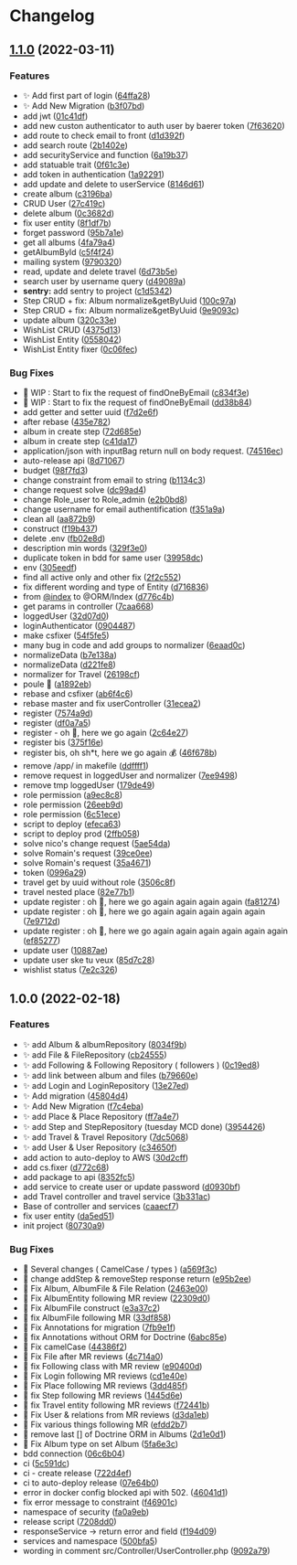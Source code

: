 # Changelog

## [1.1.0](https://github.com/helloworld-ynovlyon/api/compare/v1.0.0...v1.1.0) (2022-03-11)


### Features

* :sparkles: Add first part of login ([64ffa28](https://github.com/helloworld-ynovlyon/api/commit/64ffa28fc3362c183aae157e69b8896f6da98b76))
* :sparkles: Add New Migration ([b3f07bd](https://github.com/helloworld-ynovlyon/api/commit/b3f07bd1a65692d18d331f6a65235c8f8754cef4))
* add jwt ([01c41df](https://github.com/helloworld-ynovlyon/api/commit/01c41dfc2f383e1acfcd8351522f4b10773d1b84))
* add new custon authenticator to auth user by baerer token ([7f63620](https://github.com/helloworld-ynovlyon/api/commit/7f636209dea5744534ef2ea93866dc730bfad222))
* add route to check email to front ([d1d392f](https://github.com/helloworld-ynovlyon/api/commit/d1d392fb8c76c206f1e7866d687d8664df05c006))
* add search route ([2b1402e](https://github.com/helloworld-ynovlyon/api/commit/2b1402e27f9dc313fa8a91495786427745e70bba))
* add securityService and function ([6a19b37](https://github.com/helloworld-ynovlyon/api/commit/6a19b3727612ae3e9a8791263d2c615dc85ff9ee))
* add statuable trait ([0f61c3e](https://github.com/helloworld-ynovlyon/api/commit/0f61c3e5e56d1302b55b8eda9c28be0257025c7e))
* add token in authentication ([1a92291](https://github.com/helloworld-ynovlyon/api/commit/1a922919e97b9c70edb6957db803a4b783d8e53d))
* add update and delete to userService ([8146d61](https://github.com/helloworld-ynovlyon/api/commit/8146d61f877dd57857d93efd4bd91a68dd0cfe7d))
* create album ([c3196ba](https://github.com/helloworld-ynovlyon/api/commit/c3196baf06dcbb5f7d23f36adb71f531fcdbb07a))
* CRUD User ([27c419c](https://github.com/helloworld-ynovlyon/api/commit/27c419c12779b262fca058f9619fcb6993a18a05))
* delete album ([0c3682d](https://github.com/helloworld-ynovlyon/api/commit/0c3682dbfd701643005315da5d5bb88e55c04071))
* fix user entity ([8f1df7b](https://github.com/helloworld-ynovlyon/api/commit/8f1df7bf7e36c63e36da1503fea32f7cc4557f0a))
* forget password ([95b7a1e](https://github.com/helloworld-ynovlyon/api/commit/95b7a1e09d15483009fbafb178f1697466b9e2b2))
* get all albums ([4fa79a4](https://github.com/helloworld-ynovlyon/api/commit/4fa79a40e7f591f07c82c9d08106a888bdb98ce8))
* getAlbumById ([c5f4f24](https://github.com/helloworld-ynovlyon/api/commit/c5f4f2407c4abf584a8a41bcf0ac8d0612e9ed17))
* mailing system ([9790320](https://github.com/helloworld-ynovlyon/api/commit/9790320022fb6d1a4ced6754315c35365cc624bd))
* read, update and delete travel ([6d73b5e](https://github.com/helloworld-ynovlyon/api/commit/6d73b5e48d0f1364fa712d6197176c032b306681))
* search user by username query ([d49089a](https://github.com/helloworld-ynovlyon/api/commit/d49089a9eb6c28ae409cd89f0508a2c1e9fc92b1))
* **sentry:** add sentry to project ([c1d5342](https://github.com/helloworld-ynovlyon/api/commit/c1d5342bcf08b5d964b7f8c259d0af2d7456c997))
* Step CRUD + fix: Album normalize&getByUuid ([100c97a](https://github.com/helloworld-ynovlyon/api/commit/100c97a1e7999a9966a2f17bbc0a1bdd97758c48))
* Step CRUD + fix: Album normalize&getByUuid ([9e9093c](https://github.com/helloworld-ynovlyon/api/commit/9e9093c8446a54982ebed74413355ad8e7a28aed))
* update album ([320c33e](https://github.com/helloworld-ynovlyon/api/commit/320c33e3c699fbcae3fb4c93c597cefcb30407cd))
* WishList CRUD ([4375d13](https://github.com/helloworld-ynovlyon/api/commit/4375d13c2741b3386a5122006efd4390024ced00))
* WishList Entity ([0558042](https://github.com/helloworld-ynovlyon/api/commit/055804283156f3fef4148428a748807c9a42c341))
* WishList Entity fixer ([0c06fec](https://github.com/helloworld-ynovlyon/api/commit/0c06fec95e35c89437f6486dae7a1decb2888755))


### Bug Fixes

* :bug: WIP : Start to fix the request of findOneByEmail ([c834f3e](https://github.com/helloworld-ynovlyon/api/commit/c834f3e56d4fe04a8138a3cceed7e8c3ba74a239))
* :bug: WIP : Start to fix the request of findOneByEmail ([dd38b84](https://github.com/helloworld-ynovlyon/api/commit/dd38b84c30163abd86dc8669b1ce09ddcdb0ae87))
* add getter and setter uuid ([f7d2e6f](https://github.com/helloworld-ynovlyon/api/commit/f7d2e6f6a7525a7e9ac288f6fcb827d263ba74e6))
* after rebase ([435e782](https://github.com/helloworld-ynovlyon/api/commit/435e7823c9388c6ed28d8001215c8993fabf54c9))
* album in create step ([72d685e](https://github.com/helloworld-ynovlyon/api/commit/72d685ed5dbab084907b6bb3b029f08e07b284f7))
* album in create step ([c41da17](https://github.com/helloworld-ynovlyon/api/commit/c41da179037587104c1753dc75cca5df138d3378))
* application/json with inputBag return null on body request. ([74516ec](https://github.com/helloworld-ynovlyon/api/commit/74516ec26ab3ff252492b424cf57f98acc48135f))
* auto-release api ([8d71067](https://github.com/helloworld-ynovlyon/api/commit/8d71067651cb8302dd03b0246cbeb2a45e8e061f))
* budget ([98f7fd3](https://github.com/helloworld-ynovlyon/api/commit/98f7fd33cb48094c0462c4be6dae16981a3f7352))
* change constraint from email to string ([b1134c3](https://github.com/helloworld-ynovlyon/api/commit/b1134c3a8e51ba2204efc978d73d1d78b3710aa9))
* change request solve ([dc99ad4](https://github.com/helloworld-ynovlyon/api/commit/dc99ad462c701fb17ba710e5af3e9520a1f72d73))
* change Role_user to Role_admin ([e2b0bd8](https://github.com/helloworld-ynovlyon/api/commit/e2b0bd8cfc2ef2428d6cb2c1b198c5c8d145f9b3))
* change username for email authentification ([f351a9a](https://github.com/helloworld-ynovlyon/api/commit/f351a9a6c744afd5fc44cb5e686828e50f0dc287))
* clean all ([aa872b9](https://github.com/helloworld-ynovlyon/api/commit/aa872b988b326cde1f9f100fbd1bad61142ea92b))
* construct ([f19b437](https://github.com/helloworld-ynovlyon/api/commit/f19b4375ce755bd43e6183eeddc636d1b68fe171))
* delete .env ([fb02e8d](https://github.com/helloworld-ynovlyon/api/commit/fb02e8d5ee8d525f4aad55393440004b0dcebfae))
* description min words ([329f3e0](https://github.com/helloworld-ynovlyon/api/commit/329f3e031f560a86295a20ac02656d957011d66c))
* duplicate token in bdd for same user ([39958dc](https://github.com/helloworld-ynovlyon/api/commit/39958dc91f7e4381d4f588284ac73a02bc1c277f))
* env ([305eedf](https://github.com/helloworld-ynovlyon/api/commit/305eedf8020f60dc40dd6c3ea5f79b08046fb4bd))
* find all active only and other fix ([2f2c552](https://github.com/helloworld-ynovlyon/api/commit/2f2c552d4f13ccec1c1c4d66571366f8b24ffc30))
* fix different wording and type of Entity ([d716836](https://github.com/helloworld-ynovlyon/api/commit/d716836f58a13f458f0f6d9f0c95dba55b2dec56))
* from [@index](https://github.com/index) to @ORM/Index ([d776c4b](https://github.com/helloworld-ynovlyon/api/commit/d776c4b704ad3634911b23ce5debdf9e1a704e3e))
* get params in controller ([7caa668](https://github.com/helloworld-ynovlyon/api/commit/7caa668630125cdc423ce9b8eafca0e67c23475c))
* loggedUser ([32d07d0](https://github.com/helloworld-ynovlyon/api/commit/32d07d031a64818bd7a970843ca9ccba6bca1144))
* loginAuthenticator ([0904487](https://github.com/helloworld-ynovlyon/api/commit/0904487697414e9c5bbe36486e3af0946a49a5f8))
* make csfixer ([54f5fe5](https://github.com/helloworld-ynovlyon/api/commit/54f5fe552148e839ff2240416510b2928dd976c4))
* many bug in code and add groups to normalizer ([6eaad0c](https://github.com/helloworld-ynovlyon/api/commit/6eaad0c8d694a0628da20dcb8fb28f593c8cc45d))
* normalizeData ([b7e138a](https://github.com/helloworld-ynovlyon/api/commit/b7e138a2c1195fa2a170b61de0775e16c008ae7b))
* normalizeData ([d221fe8](https://github.com/helloworld-ynovlyon/api/commit/d221fe8d066a089593b0aa3bd8327905053edc7f))
* normalizer for Travel ([26198cf](https://github.com/helloworld-ynovlyon/api/commit/26198cf25208df0b869a8e2e5f36f5b31b35016a))
* poule 🐓 ([a1892eb](https://github.com/helloworld-ynovlyon/api/commit/a1892eb9791a80b06189dea7a3c89090abca14bb))
* rebase and csfixer ([ab6f4c6](https://github.com/helloworld-ynovlyon/api/commit/ab6f4c6bb15a15f9548ef013af580d6d703888cd))
* rebase master and fix userController ([31ecea2](https://github.com/helloworld-ynovlyon/api/commit/31ecea230a9347788cef11e4f0e7bedca8ebbec2))
* register ([7574a9d](https://github.com/helloworld-ynovlyon/api/commit/7574a9d101d3dd95c77b00b846819336cf7813e9))
* register ([df0a7a5](https://github.com/helloworld-ynovlyon/api/commit/df0a7a54873162e9a6d1ef4be3b67d94ebfe0464))
* register - oh 💩, here we go again ([2c64e27](https://github.com/helloworld-ynovlyon/api/commit/2c64e277c041419d42940e8ba5c49aeb0be26582))
* register bis ([375f16e](https://github.com/helloworld-ynovlyon/api/commit/375f16e3ad3f0abb5310e1d705fa1cada966eb7c))
* register bis, oh sh*t, here we go again 💰 ([46f678b](https://github.com/helloworld-ynovlyon/api/commit/46f678b929ea93b9cf4dbe3cb6c492fefa44354d))
* remove /app/ in makefile ([ddffff1](https://github.com/helloworld-ynovlyon/api/commit/ddffff123a7157070abd902c60e8a4ec6b1fb23a))
* remove request in loggedUser and normalizer ([7ee9498](https://github.com/helloworld-ynovlyon/api/commit/7ee94985609171590923ac09391e2bbd1e4baf71))
* remove tmp loggedUser ([179de49](https://github.com/helloworld-ynovlyon/api/commit/179de490c1dd20c4de3a3cbd718dd439545e4463))
* role permission ([a9ec8c8](https://github.com/helloworld-ynovlyon/api/commit/a9ec8c8068a30a196424b6c9ba899243837cf4ad))
* role permission ([26eeb9d](https://github.com/helloworld-ynovlyon/api/commit/26eeb9db06e45bc58031a42ec83a5caad08c786a))
* role permission ([6c51ece](https://github.com/helloworld-ynovlyon/api/commit/6c51ecee43580a3dd2381f256d78ce7cbb46c0e5))
* script to deploy ([efeca63](https://github.com/helloworld-ynovlyon/api/commit/efeca6328d7ba1fa68627da2f31e600f780e69f7))
* script to deploy prod ([2ffb058](https://github.com/helloworld-ynovlyon/api/commit/2ffb0587d6669452fca84b768f9ee291aad2e5a5))
* solve nico's change request ([5ae54da](https://github.com/helloworld-ynovlyon/api/commit/5ae54daae4c1847c93c3cbb042932588f04a6773))
* solve Romain's request ([39ce0ee](https://github.com/helloworld-ynovlyon/api/commit/39ce0ee534392c21ea79efa8a7b44f209c0e8541))
* solve Romain's request ([35a4671](https://github.com/helloworld-ynovlyon/api/commit/35a4671c7f715e8eb3ae7e740876fa38c2d8ef6c))
* token ([0996a29](https://github.com/helloworld-ynovlyon/api/commit/0996a290d7763af8195d1cca7eea49feea064861))
* travel get by uuid without role ([3506c8f](https://github.com/helloworld-ynovlyon/api/commit/3506c8fa705cb691515dceddca67d592b394b8d4))
* travel nested place ([82e77b1](https://github.com/helloworld-ynovlyon/api/commit/82e77b1d68dcb7bb18508a57340d079a03d5c30a))
* update register : oh 💩, here we go again again again again ([fa81274](https://github.com/helloworld-ynovlyon/api/commit/fa81274a216c702a80213e15c9416b81b5b79fcb))
* update register : oh 💩, here we go again again again again again ([7e9712d](https://github.com/helloworld-ynovlyon/api/commit/7e9712d6219af3a282425d5ec30c9a0589d375b8))
* update register : oh 💩, here we go again again again again again again ([ef85277](https://github.com/helloworld-ynovlyon/api/commit/ef85277dc8189bb95a0adde464f9663a3c35155b))
* update user ([10887ae](https://github.com/helloworld-ynovlyon/api/commit/10887ae1a5d04b9e98f67ae0164c43dea0736be4))
* update user ske tu veux ([85d7c28](https://github.com/helloworld-ynovlyon/api/commit/85d7c28f86ba0cd0e01638f7eac3434386986471))
* wishlist status ([7e2c326](https://github.com/helloworld-ynovlyon/api/commit/7e2c32623a85bcff52d18be42e091b3b7d6f3b40))

## 1.0.0 (2022-02-18)


### Features

* :sparkles: add Album & albumRepository ([8034f9b](https://github.com/helloworld-ynovlyon/api/commit/8034f9b3fb2765db90e2141ef9d2e563c0f3c05c))
* :sparkles: add File & FileRepository ([cb24555](https://github.com/helloworld-ynovlyon/api/commit/cb245553c5d4f50a8cc4f76cf7cc4b55f7ca1c4b))
* :sparkles: add Following & Following Repository ( followers ) ([0c19ed8](https://github.com/helloworld-ynovlyon/api/commit/0c19ed8009af38cd84a52dae2fb37e7bef442f85))
* :sparkles: add link between album and files ([b79660e](https://github.com/helloworld-ynovlyon/api/commit/b79660eaa4b8910aad3e39477a2b608dd2a26e13))
* :sparkles: add Login and LoginRepository ([13e27ed](https://github.com/helloworld-ynovlyon/api/commit/13e27edda7fb260a69369674981663bee7b20afa))
* :sparkles: Add migration ([45804d4](https://github.com/helloworld-ynovlyon/api/commit/45804d4f3b0afa89e764bcdca68bd60a0f2f3702))
* :sparkles: Add New Migration ([f7c4eba](https://github.com/helloworld-ynovlyon/api/commit/f7c4ebad7671e6911ff25db26eafa4f4a20d88a4))
* :sparkles: add Place & Place Repository ([ff7a4e7](https://github.com/helloworld-ynovlyon/api/commit/ff7a4e7e1618b9b6ede28d062303ab68a06d4843))
* :sparkles: add Step and StepRepository (tuesday MCD done) ([3954426](https://github.com/helloworld-ynovlyon/api/commit/39544264eeafc070e5f2b4286d278b02584ef2dd))
* :sparkles: add Travel & Travel Repository ([7dc5068](https://github.com/helloworld-ynovlyon/api/commit/7dc50680db44a8f702c14ed2a2a6d3d7e4da1c83))
* :sparkles: add User & User Repository ([c34650f](https://github.com/helloworld-ynovlyon/api/commit/c34650f24fe64a014b6e45b0f6311946076f529c))
* add action to auto-deploy to AWS ([30d2cff](https://github.com/helloworld-ynovlyon/api/commit/30d2cff97ed631ee14b24873d949c299ff6fd7e8))
* add cs.fixer ([d772c68](https://github.com/helloworld-ynovlyon/api/commit/d772c683b71c125ef676d0a3a5cf688923034ae3))
* add package to api ([8352fc5](https://github.com/helloworld-ynovlyon/api/commit/8352fc54bb5e5ed9243c483c53141f40212f9da6))
* add service to create user or update password ([d0930bf](https://github.com/helloworld-ynovlyon/api/commit/d0930bf68e290b8ed34d776f4d35aeb055274a65))
* add Travel controller and travel service ([3b331ac](https://github.com/helloworld-ynovlyon/api/commit/3b331ac73329d9c5aae7a13a7cee0221cc97a9ec))
* Base of controller and services ([caaecf7](https://github.com/helloworld-ynovlyon/api/commit/caaecf74c3910a1c9e3f1b4a27a8c5e4b5cda620))
* fix user entity ([da5ed51](https://github.com/helloworld-ynovlyon/api/commit/da5ed51e0a6aeb299961b5f247598c3bff0fbc39))
* init project ([80730a9](https://github.com/helloworld-ynovlyon/api/commit/80730a9d3b917f07c4120dda2ba7d26346a7a6d0))


### Bug Fixes

* :art: Several changes ( CamelCase / types ) ([a569f3c](https://github.com/helloworld-ynovlyon/api/commit/a569f3c56178b1e74969beacae3f3bdd9d326567))
* :bug: change addStep & removeStep response return ([e95b2ee](https://github.com/helloworld-ynovlyon/api/commit/e95b2ee43776d40951f06d8d4778d4dcee5b580b))
* :bug: Fix Album, AlbumFile & File Relation ([2463e00](https://github.com/helloworld-ynovlyon/api/commit/2463e00bf980590e2eda7b8489bf40042638e7c6))
* :bug: Fix AlbumEntity following MR review ([22309d0](https://github.com/helloworld-ynovlyon/api/commit/22309d07f040cf1b68de94163554f8fa747a6878))
* :bug: Fix AlbumFile construct ([e3a37c2](https://github.com/helloworld-ynovlyon/api/commit/e3a37c2cb2f8202f939ce9a0ce7df66924476a80))
* :bug: fix AlbumFile following MR ([33df858](https://github.com/helloworld-ynovlyon/api/commit/33df8588d635e84ef71b1b38fe8a6ac87ad57df2))
* :bug: Fix Annotations for migration ([7fb9e1f](https://github.com/helloworld-ynovlyon/api/commit/7fb9e1f606e8d29a3533ef38b3d74ef4915a8e72))
* :bug: fix Annotations without ORM for Doctrine ([6abc85e](https://github.com/helloworld-ynovlyon/api/commit/6abc85e9e3e946ae697e1ae742770db626f1a305))
* :bug: Fix camelCase ([44386f2](https://github.com/helloworld-ynovlyon/api/commit/44386f20085e0707219caf2403853d14804a5b59))
* :bug: Fix File after MR reviews ([4c714a0](https://github.com/helloworld-ynovlyon/api/commit/4c714a0e5fb49bbf565038134f56685677be562f))
* :bug: fix Following class with MR review ([e90400d](https://github.com/helloworld-ynovlyon/api/commit/e90400d7844894be283f51d09a6e357e2a40fb30))
* :bug: Fix Login following MR reviews ([cd1e40e](https://github.com/helloworld-ynovlyon/api/commit/cd1e40e4b106194e5918218e6ae8a462d46aab1c))
* :bug: Fix Place following MR reviews ([3dd485f](https://github.com/helloworld-ynovlyon/api/commit/3dd485f255a0ac715d3f5f333ab6a82fbe40b7ce))
* :bug: fix Step following MR reviews ([1445d6e](https://github.com/helloworld-ynovlyon/api/commit/1445d6ecc884253da431b47464dad1bf5ee006fa))
* :bug: fix Travel entity following MR reviews ([f72441b](https://github.com/helloworld-ynovlyon/api/commit/f72441bd24bbf3e91399d3511065a0f7314ebcd0))
* :bug: Fix User & relations from MR reviews ([d3da1eb](https://github.com/helloworld-ynovlyon/api/commit/d3da1ebce15052d5f384760df0a0d945d1ff4b2a))
* :bug: Fix various things following MR ([efdd2b7](https://github.com/helloworld-ynovlyon/api/commit/efdd2b788b5c9ac66fa4b7a5f3fd9666b3a41ed9))
* :bug: remove last [] of Doctrine ORM in Albums ([2d1e0d1](https://github.com/helloworld-ynovlyon/api/commit/2d1e0d19a6a03330f1f8e213aed59ede855de894))
* 🐛 Fix Album type on set Album ([5fa6e3c](https://github.com/helloworld-ynovlyon/api/commit/5fa6e3cb8114de132bf63077568e265c7557fde8))
* bdd connection ([06c6b04](https://github.com/helloworld-ynovlyon/api/commit/06c6b04ab11d2af7df6d5f4460b2bdb464a2f49c))
* ci ([5c591dc](https://github.com/helloworld-ynovlyon/api/commit/5c591dc201cfe2af969f493a18c9d91098d58f40))
* ci - create release ([722d4ef](https://github.com/helloworld-ynovlyon/api/commit/722d4ef0e19ff3fe19bb57316ae095801f174c64))
* ci to auto-deploy release ([07e64b0](https://github.com/helloworld-ynovlyon/api/commit/07e64b0de71636f5a8ae4de0e1b7d37628d5ad17))
* error in docker config blocked api with 502. ([46041d1](https://github.com/helloworld-ynovlyon/api/commit/46041d1e91a8a6cdbc63f2d63e1102e9ec133e81))
* fix error message to constraint ([f46901c](https://github.com/helloworld-ynovlyon/api/commit/f46901ccb68f9ab8ee4e5f641563bd42b7de3b05))
* namespace of security ([fa0a9eb](https://github.com/helloworld-ynovlyon/api/commit/fa0a9eb514d47fd3334dfd7f2bf25f9110b86f47))
* release script ([7208dd0](https://github.com/helloworld-ynovlyon/api/commit/7208dd05400e258d6b4bdf0e6467f47e7c8960cf))
* responseService -> return error and field ([f194d09](https://github.com/helloworld-ynovlyon/api/commit/f194d09c253751020ac53720b2950c557eaa2be5))
* services and namespace ([500bfa5](https://github.com/helloworld-ynovlyon/api/commit/500bfa59c175cfa3b087580f731172f188beeece))
* wording in comment src/Controller/UserController.php ([9092a79](https://github.com/helloworld-ynovlyon/api/commit/9092a791890cf351fd85dd2f25cae5a8c410dad5))
